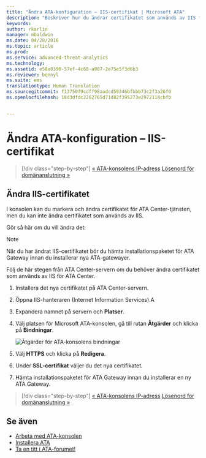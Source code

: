 ```yaml
---
title: "Ändra ATA-konfiguration – IIS-certifikat | Microsoft ATA"
description: "Beskriver hur du ändrar certifikatet som används av IIS för ATA Center."
keywords: 
author: rkarlin
manager: mbaldwin
ms.date: 04/28/2016
ms.topic: article
ms.prod: 
ms.service: advanced-threat-analytics
ms.technology: 
ms.assetid: e58a0390-57ef-4c68-a987-2e75e5f3d6b3
ms.reviewer: bennyl
ms.suite: ems
translationtype: Human Translation
ms.sourcegitcommit: f13750f9cdff98aadcd59346bfbbb73c2f3a26f0
ms.openlocfilehash: 18d3dfdc2262765d71d82f395273e2972118cbfb


---
```


# Ändra ATA-konfiguration – IIS-certifikat

>[!div class="step-by-step"]
[« ATA-konsolens IP-adress](modifying-ata-config-consoleip.md)
[Lösenord för domänanslutning »](modifying-ata-config-dcpassword.md)

## Ändra IIS-certifikatet
I konsolen kan du markera och ändra certifikatet för ATA Center-tjänsten, men du kan inte ändra certifikatet som används av IIS.

Gör så här om du vill ändra det:

> [!NOTE]
> När du har ändrat IIS-certifikatet bör du hämta installationspaketet för ATA Gateway innan du installerar nya ATA-gatewayer.

Följ de här stegen från ATA Center-servern om du behöver ändra certifikatet som används av IIS för ATA Center.

1.  Installera det nya certifikatet på ATA Center-servern.

2.  Öppna IIS-hanteraren (Internet Information Services).A

3.  Expandera namnet på servern och **Platser**.

4.  Välj platsen för Microsoft ATA-konsolen, gå till rutan **Åtgärder** och klicka på **Bindningar**.

    ![Åtgärder för ATA-konsolens bindningar](media/ATA-console-change-IP-bindings.jpg)

5.  Välj **HTTPS** och klicka på **Redigera**.

6.  Under **SSL-certifikat** väljer du det nya certifikatet.

7.  Hämta installationspaketet för ATA Gateway innan du installerar en ny ATA Gateway.

>[!div class="step-by-step"]
[« ATA-konsolens IP-adress](modifying-ata-config-consoleip.md)
[Lösenord för domänanslutning »](modifying-ata-config-dcpassword.md)

## Se även
- [Arbeta med ATA-konsolen](working-with-ata-console.md)
- [Installera ATA](install-ata.md)
- [Ta en titt i ATA-forumet!](https://social.technet.microsoft.com/Forums/security/home?forum=mata)



<!--HONumber=Jul16_HO4-->


